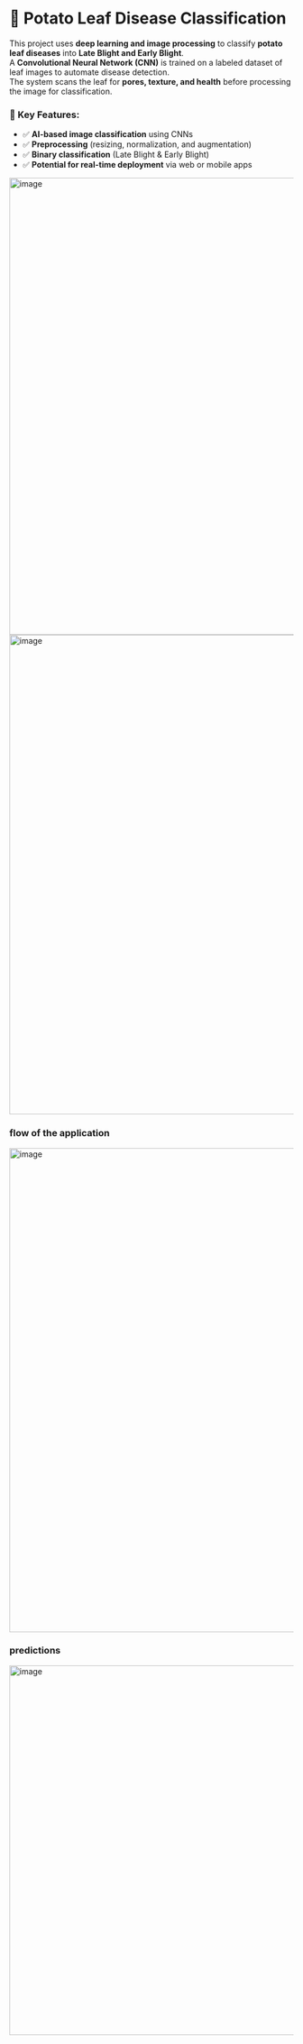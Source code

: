 # 🍂 Potato Leaf Disease Classification  

This project uses **deep learning and image processing** to classify **potato leaf diseases** into **Late Blight and Early Blight**.  
A **Convolutional Neural Network (CNN)** is trained on a labeled dataset of leaf images to automate disease detection.  
The system scans the leaf for **pores, texture, and health** before processing the image for classification.  

### 🔹 Key Features:  
- ✅ **AI-based image classification** using CNNs  
- ✅ **Preprocessing** (resizing, normalization, and augmentation)  
- ✅ **Binary classification** (Late Blight & Early Blight)  
- ✅ **Potential for real-time deployment** via web or mobile apps  

<img width="1770" height="811" alt="image" src="https://github.com/user-attachments/assets/5440ca4e-01d8-438e-b6d1-0ca232315365" />
<img width="745" height="851" alt="image" src="https://github.com/user-attachments/assets/9f66ac77-0e2c-4357-a442-98470aaa1a57" />

### flow of the application
<img width="1139" height="859" alt="image" src="https://github.com/user-attachments/assets/02a89b96-3a57-473d-8af2-b1e2b11bf137" />

### predictions
<img width="1338" height="656" alt="image" src="https://github.com/user-attachments/assets/4ced00e9-7440-473c-a37a-8069c59e2e31" />

